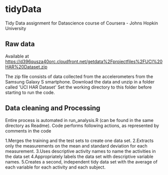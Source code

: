 tidyData
========

Tidy Data assignment for Datascience course of Coursera - Johns Hopkin University

Raw data
--------
Available at https://d396qusza40orc.cloudfront.net/getdata%2Fprojectfiles%2FUCI%20HAR%20Dataset.zip 

The zip file consists of data collected from the accelerometers from the Samsung Galaxy S smartphone.
Download the data and unzip in a folder called 'UCI HAR Dataset'
Set the working directory to this folder before starting to run the code.

Data cleaning and Processing
----------------------------
Entire process is automated in run_analysis.R (can be found in the same directory as Readme). Code performs following actions, as represented by comments in the code

1.Merges the training and the test sets to create one data set.
2.Extracts only the measurements on the mean and standard deviation for each measurement. 
3.Uses descriptive activity names to name the activities in the data set
4.Appropriately labels the data set with descriptive variable names. 
5.Creates a second, independent tidy data set with the average of each variable for each activity and each subject. 

